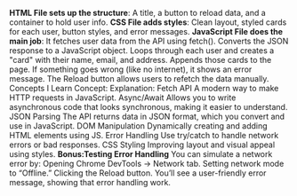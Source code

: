 **HTML File sets up the structure**:
A title, a button to reload data, and a container to hold user info.
**CSS File adds styles**:
Clean layout, styled cards for each user, button styles, and error messages.
**JavaScript File does the main job**:
It fetches user data from the API using fetch().
Converts the JSON response to a JavaScript object.
Loops through each user and creates a "card" with their name, email, and address.
Appends those cards to the page.
If something goes wrong (like no internet), it shows an error message.
The Reload button allows users to refetch the data manually.
Concepts I Learn
Concept:                                Explanation:
Fetch API                               A modern way to make HTTP requests in JavaScript.
Async/Await                             Allows you to write asynchronous code that looks synchronous, making it easier to understand.
JSON Parsing	                          The API returns data in JSON format, which you convert and use in JavaScript.
DOM Manipulation                        Dynamically creating and adding HTML elements using JS.
Error Handling	                        Use try/catch to handle network errors or bad responses.
CSS Styling                             Improving layout and visual appeal using styles.
**Bonus:Testing Error Handling**
You can simulate a network error by:
Opening Chrome DevTools → Network tab.
Setting network mode to “Offline.”
Clicking the Reload button.
You’ll see a user-friendly error message, showing that error handling work.
